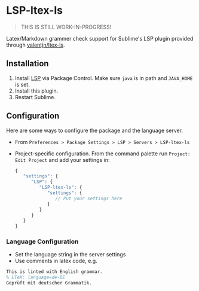 # LSP-ltex-ls

> THIS IS STILL WORK-IN-PROGRESS!

Latex/Markdown grammer check support for Sublime's LSP plugin provided through [valentjn/ltex-ls](https://github.com/valentjn/ltex-ls).

## Installation

1. Install [LSP](https://packagecontrol.io/packages/LSP) via Package Control. Make sure ```java``` is in path and ```JAVA_HOME``` is set.
2. Install this plugin.
3. Restart Sublime.

## Configuration

Here are some ways to configure the package and the language server.

- From `Preferences > Package Settings > LSP > Servers > LSP-ltex-ls`
- Project-specific configuration.
  From the command palette run `Project: Edit Project` and add your settings in:

  ```js
  {
     "settings": {
        "LSP": {
           "LSP-ltex-ls": {
              "settings": {
                 // Put your settings here
              }
           }
        }
     }
  }
  ```

### Language Configuration
- Set the language string in the server settings
- Use comments in latex code, e.g.
```latex
This is linted with English grammar.
% LTeX: language=de-DE
Geprüft mit deutscher Grammatik.
```
